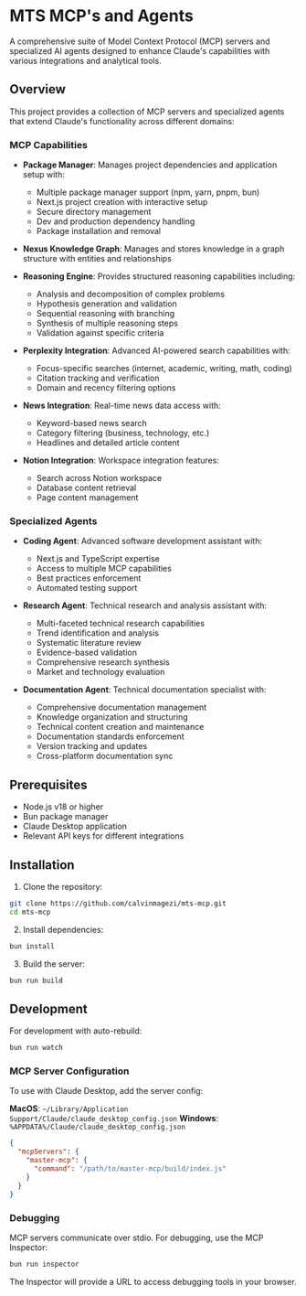 # MTS MCP's and Agents

A comprehensive suite of Model Context Protocol (MCP) servers and specialized AI agents designed to enhance Claude's capabilities with various integrations and analytical tools.

## Overview

This project provides a collection of MCP servers and specialized agents that extend Claude's functionality across different domains:

### MCP Capabilities

- **Package Manager**: Manages project dependencies and application setup with:
  - Multiple package manager support (npm, yarn, pnpm, bun)
  - Next.js project creation with interactive setup
  - Secure directory management
  - Dev and production dependency handling
  - Package installation and removal

- **Nexus Knowledge Graph**: Manages and stores knowledge in a graph structure with entities and relationships
- **Reasoning Engine**: Provides structured reasoning capabilities including:

  - Analysis and decomposition of complex problems
  - Hypothesis generation and validation
  - Sequential reasoning with branching
  - Synthesis of multiple reasoning steps
  - Validation against specific criteria

- **Perplexity Integration**: Advanced AI-powered search capabilities with:

  - Focus-specific searches (internet, academic, writing, math, coding)
  - Citation tracking and verification
  - Domain and recency filtering options

- **News Integration**: Real-time news data access with:

  - Keyword-based news search
  - Category filtering (business, technology, etc.)
  - Headlines and detailed article content

- **Notion Integration**: Workspace integration features:
  - Search across Notion workspace
  - Database content retrieval
  - Page content management

### Specialized Agents

- **Coding Agent**: Advanced software development assistant with:

  - Next.js and TypeScript expertise
  - Access to multiple MCP capabilities
  - Best practices enforcement
  - Automated testing support

- **Research Agent**: Technical research and analysis assistant with:

  - Multi-faceted technical research capabilities
  - Trend identification and analysis
  - Systematic literature review
  - Evidence-based validation
  - Comprehensive research synthesis
  - Market and technology evaluation

- **Documentation Agent**: Technical documentation specialist with:
  - Comprehensive documentation management
  - Knowledge organization and structuring
  - Technical content creation and maintenance
  - Documentation standards enforcement
  - Version tracking and updates
  - Cross-platform documentation sync

## Prerequisites

- Node.js v18 or higher
- Bun package manager
- Claude Desktop application
- Relevant API keys for different integrations

## Installation

1. Clone the repository:

```bash
git clone https://github.com/calvinmagezi/mts-mcp.git
cd mts-mcp
```

2. Install dependencies:

```bash
bun install
```

3. Build the server:

```bash
bun run build
```

## Development

For development with auto-rebuild:

```bash
bun run watch
```

### MCP Server Configuration

To use with Claude Desktop, add the server config:

**MacOS**: `~/Library/Application Support/Claude/claude_desktop_config.json`
**Windows**: `%APPDATA%/Claude/claude_desktop_config.json`

```json
{
  "mcpServers": {
    "master-mcp": {
      "command": "/path/to/master-mcp/build/index.js"
    }
  }
}
```

### Debugging

MCP servers communicate over stdio. For debugging, use the MCP Inspector:

```bash
bun run inspector
```

The Inspector will provide a URL to access debugging tools in your browser.
